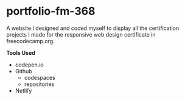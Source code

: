 # portfolio-fm-368

A website I designed and coded myself to display all the certification projects I made for the responsive web design certificate in freecodecamp.org.

**Tools Used**
* codepen.io
* Github
    * codespaces
    * repositories
* Netlify